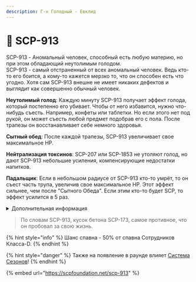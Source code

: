 ```yaml
---
description: Г-н Голодный - Евклид
---
```


# 🥪 SCP-913

SCP-913 - Аномальный человек, способный есть любую материю, но при этом обладающий неутолимым голодом.\
SCP-913 - самый отстраненный от всех аномальный человек. Ведь кто-то его боится, а кому-то кажется мерзко то, что он способен есть что угодно. Хотя сам SCP-913 внешне не имеет никаких дефектов и выглядит как совершенно обычный человек.

**Неутолимый голод**: Каждую минуту SCP-913 получает эффект голода, который постепенно его убивает. Чтобы от него избавится, нужно что-нибудь съесть. Например, конфеты или таблетки. Но если этого нет под рукой, он может съесть любой предмет подобрав его с пола. После трапезы он восстанавливает себе немного здоровья.

**Сытный обед**: После каждой трапезы, SCP-913 увеличивает свое максимальное HP.

**Нейтрализация токсинов**: SCP-207 или SCP-1853 не утоляют голод, но дают SCP-913 небольшие усиления, компенсирующие недостатки напитков.

**Падальщик**: Если в небольшом радиусе от SCP-913 кто-то умрёт, то он съест часть трупа, увеличив свое максимальное HP. Этот эффект сильнее, чем после "Сытного Обеда". Если этим кто-то будет SCP, то эффект усилится в 5 раз.

<details>

<summary>Дополнительная информация</summary>

* **Класс**: Сотрудник Класса-D
* **Оружие**: Отсутствует
* **Уровень доступа**: Отсутствует
* **Броня**: Отсутствует
* **Особое снаряжение**: Съедено

</details>

> По словам SCP-913, кусок бетона SCP-173, самое противное, что он пробовал за свою жизнь.

{% hint style="info" %}
Шанс спавна - 50% от спавна Сотрудников Класса-D.
{% endhint %}

{% hint style="danger" %}
Также на появление в раунде влияет [Система Сезонов](../../server-systems/seasons-system/)!
{% endhint %}

{% embed url="https://scpfoundation.net/scp-913" %}
